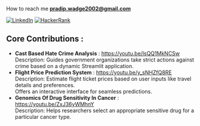 
How to reach me **pradip.wadge2002@gmail.com**

[![LinkedIn](https://img.shields.io/badge/LinkedIn-0077B5?style=for-the-badge&logo=linkedin&logoColor=white)](https://www.linkedin.com/in/pradip-wadage-868a76249/)
[![HackerRank](https://img.shields.io/badge/-Hackerrank-2EC866?style=for-the-badge&logo=HackerRank&logoColor=white)](https://www.hackerrank.com/profile/pradip_wadge2002)
<!-- [![GitHub](https://img.shields.io/badge/GitHub-181717?style=for-the-badge&logo=github&logoColor=white)](https://github.com/pradip-wadge)-->
## Core Contributions :
- **Cast Based Hate Crime Analysis** : https://youtu.be/lsQQ1MkNCSw  
  Description: Guides government organizations take strict actions against crime based on a dynamic Streamlit application.
- **Flight Price Prediction System** : https://youtu.be/y_sNHZfQ8RE  
  Description: Estimate flight ticket prices based on user inputs like travel details and preferences.  
  Offers an interactive interface for seamless predictions.
- **Genomics Of Drug Sensitivity In Cancer** : https://youtu.be/ZxJ36yWMhnY  
  Description: Helps researchers select an appropriate sensitive drug for a particular cancer type.
<!-- This is a comment 
## My Arsenal of Skills  
![MySQL](https://img.shields.io/badge/MySQL-4479A1?style=flat-square&logo=mysql&logoColor=white) ![C++](https://img.shields.io/badge/C++-00599C?style=flat-square&logo=c%2B%2B&logoColor=white) ![Python](https://img.shields.io/badge/Python-3776AB?style=flat-square&logo=python&logoColor=white) ![Scikit-learn](https://img.shields.io/badge/Scikit_Learn-F7931E?style=flat-square&logo=scikit-learn&logoColor=white) ![Pandas](https://img.shields.io/badge/Pandas-150458?style=flat-square&logo=pandas&logoColor=white) ![NumPy](https://img.shields.io/badge/NumPy-013243?style=flat-square&logo=numpy&logoColor=white) ![Git](https://img.shields.io/badge/Git-F05032?style=flat-square&logo=git&logoColor=white)
- Programming Languages: **Python | C++**
- Database Management: **MySQL | MongoDB**
- Visualization Tools: **Excel | PowerBI**
- Machine Learning: **Pandas | Numpy | Scikit-learn | Matplotlib | Seaborn**
- Version Control: **Git**
- Operating Systems: **Linux | Windows**
-->

